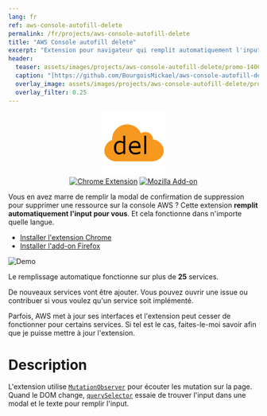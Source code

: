 ```yaml
---
lang: fr
ref: aws-console-autofill-delete
permalink: /fr/projects/aws-console-autofill-delete
title: "AWS Console autofill delete"
excerpt: "Extension pour navigateur qui remplit automatiquement l'input de confirmation de suppression"
header:
  teaser: assets/images/projects/aws-console-autofill-delete/promo-1400.png
  caption: "[https://github.com/BourgoisMickael/aws-console-autofill-delete](https://github.com/BourgoisMickael/aws-console-autofill-delete){:target='_blank'}"
  overlay_image: assets/images/projects/aws-console-autofill-delete/promo-medium.png
  overlay_filter: 0.25
---
```

<p align="center">
  <img src="/assets/images/projects/aws-console-autofill-delete/logo.png" alt="logo" />
  <br/>
  <a href="https://chrome.google.com/webstore/detail/aws-console-autofill-dele/hmndplgjjgpdbcofbmbiejojppbgdbbg"><img alt="Chrome Extension" src="https://img.shields.io/chrome-web-store/v/hmndplgjjgpdbcofbmbiejojppbgdbbg"/></a>
  <a href="https://addons.mozilla.org/en-US/firefox/addon/aws-console-autofill-delete/"><img alt="Mozilla Add-on" src="https://img.shields.io/amo/v/aws-console-autofill-delete"/></a>
</p>

Vous en avez marre de remplir la modal de confirmation de suppression pour supprimer une ressource sur la console AWS ? Cette extension **remplit automatiquement l'input pour vous**.
Et cela fonctionne dans n'importe quelle langue.

- [Installer l'extension Chrome ](https://chrome.google.com/webstore/detail/aws-console-autofill-dele/hmndplgjjgpdbcofbmbiejojppbgdbbg)
- [Installer l'add-on Firefox](https://addons.mozilla.org/en-US/firefox/addon/aws-console-autofill-delete/)


![Demo](/assets/images/projects/aws-console-autofill-delete/demo.gif)

Le remplissage automatique fonctionne sur plus de **25** services.

De nouveaux services vont être ajouter. Vous pouvez ouvrir une issue ou contribuer si vous voulez qu'un service soit implémenté.

Parfois, AWS met à jour ses interfaces et l'extension peut cesser de fonctionner pour certains services. Si tel est le cas, faites-le-moi savoir afin que je puisse mettre à jour l'extension.

# Description

L'extension utilise [`MutationObserver`](https://developer.mozilla.org/en-US/docs/Web/API/MutationObserver) pour écouter les mutation sur la page. Quand le DOM change, [`querySelector`](https://developer.mozilla.org/en-US/docs/Web/API/Document/querySelector) essaie de trouver l'input dans une modal et le texte pour remplir l'input.

